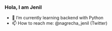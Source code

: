 ### Hola, I am Jenil

- 🌱 I’m currently learning backend with Python
- 📫 How to reach me: @nagrecha_jenil (Twitter)
